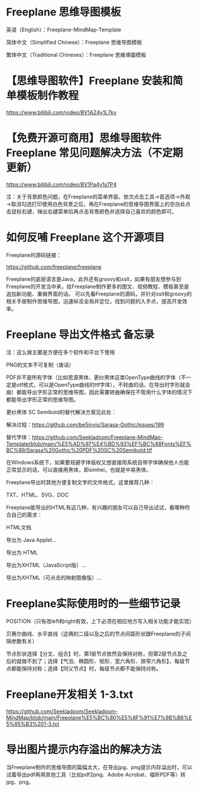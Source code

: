 # Freeplane 思维导图模板
英语（English）：Freeplane-MindMap-Template

简体中文（Simplified Chinese）：Freeplane 思维导图模板

繁体中文（Traditional Chineses）：Freeplane 思維導圖模板

# 【思维导图软件】Freeplane 安装和简单模板制作教程

https://www.bilibili.com/video/BV1AZ4y1L7ky

# 【免费开源可商用】思维导图软件 Freeplane 常见问题解决方法（不定期更新）
https://www.bilibili.com/video/BV1Pa4y1s7P4

注：关于背景颜色问题，在Freeplane的菜单界面，依次点击工具→首选项→外观→取消勾选打印使用白色背景之后，再在Freeplane的思维导图界面上的空白处点击鼠标右键，弹出右键菜单后再点击背景颜色并选择自己喜欢的颜色即可。

# 如何反哺 Freeplane 这个开源项目

Freeplane的源码链接：

https://github.com/freeplane/freeplane

Freeplane的底层语言是Java，此外还有groovy和xslt，如果有朋友想参与到Freeplane的开发当中来，给Freeplane制作更多的图文、视频教程、模板甚至是追加新功能、重做界面的话。
可以先看Freeplane的源码，并针对xslt和groovy的相关手册制作思维导图，迅速纵览全局并定位，找到问题的入手点，提高开发效率。

# Freeplane 导出文件格式 备忘录
注：这么做主要是方便在多个软件和平台下使用

PNG的文本不可复制（废话）

PDF并不是所有字体（比如思源黑体、更纱黑体这类OpenType曲线的字体（不一定是otf格式，可以是OpenType曲线的ttf字体），不转曲的话，在导出时字形就会崩）都能导出字形正常的思维导图，因此需要转曲确保在不管用什么字体的情况下都能导出字形正常的思维导图。

更纱黑体 SC Semibold的替代解决方案见此处：

解决过程：https://github.com/be5invis/Sarasa-Gothic/issues/199

替代字体：https://github.com/Seekladoom/Freeplane-MindMap-Template/blob/main/%E5%AD%97%E4%BD%93%EF%BC%88Fonts%EF%BC%89/Sarasa%20Gothic%20PDF%20SC%20Semibold.ttf

在Windows系统下，如果要规避字体版权又想直接用系统自带字体确保他人也能正常显示的话，可以直接用黑体，即simhei，也就是中易黑体。


Freeplane导出时其他方便复制文字的文件格式，这里推荐几种：

TXT、HTML、SVG、DOC


Freeplane能导出的HTML有这几种，有兴趣的朋友可以自己导出试试，看哪种符合自己的需求：

HTML文档

导出为 Java Applet…

导出为 HTML

导出为XHTML（JavaScript版）…

导出为XHTML（可点击的映射图像版）…


# Freeplane实际使用时的一些细节记录
POSITION（只有改left和right有效，上下必须在相应地方写入相关功能才能实现）

贝赛尔曲线、水平直线（这俩的二级以及之后的节点间距形状跟Freeplane的子间隔参数有关）

节点形状选择【分叉、组合】时，第1层节点依然会保持对称，但第2层节点及之后的就做不到了；选择【气泡、椭圆形、矩形、宽六角形、狭窄六角形】，每级节点都能保持对称；选择【同父节点】时，每级节点都不能保持对称。

# Freeplane开发相关 1-3.txt
https://github.com/Seekladoom/Seekladoom-MindMap/blob/main/Freeolane%E5%BC%80%E5%8F%91%E7%9B%B8%E5%85%B3%201-3.txt


# 导出图片提示内存溢出的解决方法
当Freeplane制作的思维导图的篇幅太大，在导出jpg、png提示内存溢出时，可以试着导出pdf再用其他工具（比如pdf2png、Adobe Acrobat、福昕PDF等）转jpg、png。
